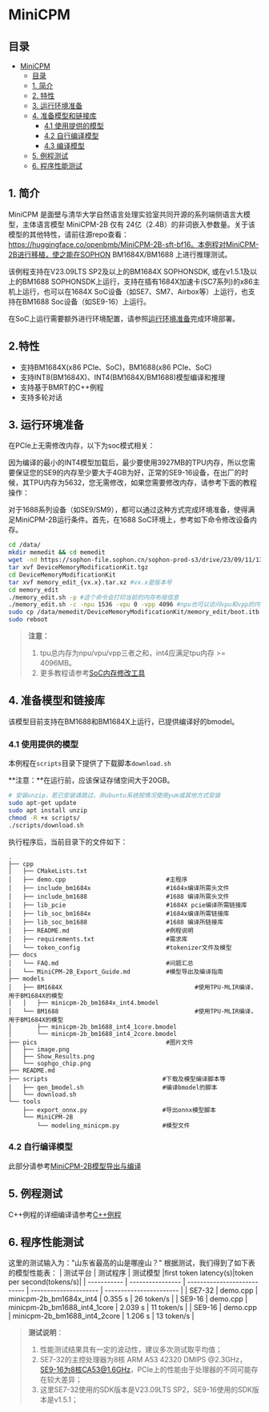 # MiniCPM

## 目录

- [MiniCPM](#minicpm)
  - [目录](#目录)
  - [1. 简介](#1-简介)
  - [2. 特性](#2-特性)
  - [3. 运行环境准备](#3-运行环境准备)
  - [4. 准备模型和链接库](#4-准备模型和链接库)
    - [4.1 使用提供的模型](#41-使用提供的模型)
    - [4.2 自行编译模型](#42-自行编译模型)
    - [4.3 编译模型](#43-编译模型)
  - [5. 例程测试](#5-例程测试)
  - [6. 程序性能测试](#6-程序性能测试)

## 1. 简介

MiniCPM 是面壁与清华大学自然语言处理实验室共同开源的系列端侧语言大模型，主体语言模型 MiniCPM-2B 仅有 24亿（2.4B）的非词嵌入参数量。关于该模型的其他特性，请前往源repo查看：https://huggingface.co/openbmb/MiniCPM-2B-sft-bf16。本例程对MiniCPM-2B进行移植，使之能在SOPHON BM1684X/BM1688 上进行推理测试。


该例程支持在V23.09LTS SP2及以上的BM1684X SOPHONSDK, 或在v1.5.1及以上的BM1688 SOPHONSDK上运行，支持在插有1684X加速卡(SC7系列)的x86主机上运行，也可以在1684X SoC设备（如SE7、SM7、Airbox等）上运行，也支持在BM1688 Soc设备（如SE9-16）上运行。

在SoC上运行需要额外进行环境配置，请参照[运行环境准备](#3-运行环境准备)完成环境部署。

## 2.特性

* 支持BM1684X(x86 PCIe、SoC)，BM1688(x86 PCIe、SoC)
* 支持INT8(BM1684X)、INT4(BM1684X/BM1688)模型编译和推理
* 支持基于BMRT的C++例程
* 支持多轮对话

## 3. 运行环境准备
在PCIe上无需修改内存，以下为soc模式相关：

因为编译的最小的INT4模型加载后，最少要使用3927MB的TPU内存，所以您需要保证您的SE9的内存至少要大于4GB为好，正常的SE9-16设备，在出厂的时候，其TPU内存为5632，您无需修改，如果您需要修改内存，请参考下面的教程操作：

对于1688系列设备（如SE9/SM9），都可以通过这种方式完成环境准备，使得满足MiniCPM-2B运行条件。首先，在1688 SoC环境上，参考如下命令修改设备内存。

```bash
cd /data/
mkdir memedit && cd memedit
wget -nd https://sophon-file.sophon.cn/sophon-prod-s3/drive/23/09/11/13/DeviceMemoryModificationKit.tgz
tar xvf DeviceMemoryModificationKit.tgz
cd DeviceMemoryModificationKit
tar xvf memory_edit_{vx.x}.tar.xz #vx.x是版本号
cd memory_edit
./memory_edit.sh -p #这个命令会打印当前的内存布局信息
./memory_edit.sh -c -npu 1536 -vpu 0 -vpp 4096 #npu也可以访问vpu和vpp的内存
sudo cp /data/memedit/DeviceMemoryModificationKit/memory_edit/boot.itb /boot/boot.itb && sync
sudo reboot
```

> **注意：**
> 1. tpu总内存为npu/vpu/vpp三者之和，int4应满足tpu内存 >= 4096MB。
> 2. 更多教程请参考[SoC内存修改工具](https://doc.sophgo.com/sdk-docs/v23.07.01/docs_latest_release/docs/SophonSDK_doc/zh/html/appendix/2_mem_edit_tools.html)

## 4. 准备模型和链接库

该模型目前支持在BM1688和BM1684X上运行，已提供编译好的bmodel。

### 4.1 使用提供的模型

​本例程在`scripts`目录下提供了下载脚本`download.sh`

**注意：**在运行前，应该保证存储空间大于20GB。

```bash
# 安装unzip，若已安装请跳过，非ubuntu系统视情况使用yum或其他方式安装
sudo apt-get update
sudo apt install unzip
chmod -R +x scripts/
./scripts/download.sh
```

执行程序后，当前目录下的文件如下：

```shell
.
├── cpp
│   ├── CMakeLists.txt
│   ├── demo.cpp                            #主程序
│   ├── include_bm1684x                     #1684x编译所需头文件
│   ├── include_bm1688                      #1688 编译所需头文件
│   ├── lib_pcie                            #1684X pcie编译所需链接库
│   ├── lib_soc_bm1684x                     #1684x编译所需链接库
│   ├── lib_soc_bm1688                      #1688 编译所链接库
│   ├── README.md                           #例程说明
│   ├── requirements.txt                    #需求库
│   └── token_config                        #tokenizer文件及模型
├── docs
│   └── FAQ.md                              #问题汇总
│   └── MiniCPM-2B_Export_Guide.md          #模型导出及编译指南
├── models
│   ├── BM1684X                                     #使用TPU-MLIR编译，用于BM1684X的模型
│   │   ├── minicpm-2b_bm1684x_int4.bmodel
│   └── BM1688                                      #使用TPU-MLIR编译，用于BM1684X的模型
│       ├── minicpm-2b_bm1688_int4_1core.bmodel
│       └── minicpm-2b_bm1688_int4_2core.bmodel
├── pics                                    #图片文件
│   ├── image.png
│   ├── Show_Results.png
│   └── sophgo_chip.png
├── README.md
├── scripts                                #下载及模型编译脚本等
│   ├── gen_bmodel.sh                      #编译bmodel的脚本
│   └── download.sh
└── tools
    ├── export_onnx.py                     #导出onnx模型脚本
    └── MiniCPM-2B
        └── modeling_minicpm.py            #模型文件
```

### 4.2 自行编译模型
此部分请参考[MiniCPM-2B模型导出与编译](./docs/MiniCPM-2B_Export_Guide.md)


## 5. 例程测试

C++例程的详细编译请参考[C++例程](./cpp/README.md)


## 6. 程序性能测试

这里的测试输入为："山东省最高的山是哪座山？"
根据测试，我们得到了如下表的模型性能表：
|    测试平台   |     测试程序       |           测试模型          |first token latency(s)|token per second(tokens/s)|
| -----------  | ---------------- | ---------------------------  | --------------------- | ----------------------- |
|   SE7-32     | demo.cpp  | minicpm-2b_bm1684x_int4       | 0.355 s |   26 token/s  |
|   SE9-16     | demo.cpp  | minicpm-2b_bm1688_int4_1core  | 2.039 s |   11 token/s  |
|   SE9-16     | demo.cpp  | minicpm-2b_bm1688_int4_2core  | 1.206 s |   13 token/s  |

> **测试说明**：
> 1. 性能测试结果具有一定的波动性，建议多次测试取平均值；
> 2. SE7-32的主控处理器为8核 ARM A53 42320 DMIPS @2.3GHz，SE9-16为8核CA53@1.6GHz，PCIe上的性能由于处理器的不同可能存在较大差异；
> 3. 这里SE7-32使用的SDK版本是V23.09LTS SP2，SE9-16使用的SDK版本是v1.5.1；
